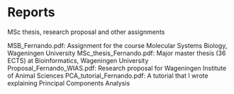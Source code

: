 # Reports
MSc thesis, research proposal and other assignments

MSB_Fernando.pdf: Assignment for the course Molecular Systems Biology, Wageningen University
MSc_thesis_Fernando.pdf: Major master thesis (36 ECTS) at Bioinformatics, Wageningen University
Proposal_Fernando_WIAS.pdf: Research proposal for Wageningen Institute of Animal Sciences
PCA_tutorial_Fernando.pdf: A tutorial that I wrote explaining Principal Components Analysis
